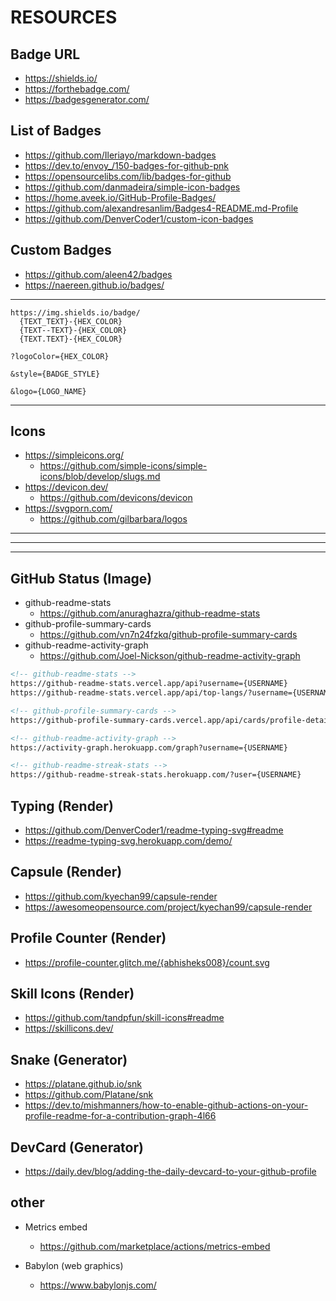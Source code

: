 # RESOURCES


## Badge URL

- https://shields.io/
- https://forthebadge.com/
- https://badgesgenerator.com/

## List of Badges

- https://github.com/Ileriayo/markdown-badges
- https://dev.to/envoy_/150-badges-for-github-pnk
- https://opensourcelibs.com/lib/badges-for-github
- https://github.com/danmadeira/simple-icon-badges
- https://home.aveek.io/GitHub-Profile-Badges/
- https://github.com/alexandresanlim/Badges4-README.md-Profile
- https://github.com/DenverCoder1/custom-icon-badges

## Custom Badges

- https://github.com/aleen42/badges
- https://naereen.github.io/badges/

---

```
https://img.shields.io/badge/
  {TEXT_TEXT}-{HEX_COLOR}
  {TEXT--TEXT}-{HEX_COLOR}
  {TEXT.TEXT}-{HEX_COLOR}

?logoColor={HEX_COLOR}

&style={BADGE_STYLE}

&logo={LOGO_NAME}

```

---

## Icons
- https://simpleicons.org/
  - https://github.com/simple-icons/simple-icons/blob/develop/slugs.md
- https://devicon.dev/
  - https://github.com/devicons/devicon
- https://svgporn.com/
  - https://github.com/gilbarbara/logos


---
---
---

## GitHub Status (Image)

- github-readme-stats
  - https://github.com/anuraghazra/github-readme-stats
- github-profile-summary-cards
  - https://github.com/vn7n24fzkq/github-profile-summary-cards
- github-readme-activity-graph
  - https://github.com/Joel-Nickson/github-readme-activity-graph

```md
<!-- github-readme-stats -->
https://github-readme-stats.vercel.app/api?username={USERNAME}
https://github-readme-stats.vercel.app/api/top-langs/?username={USERNAME}

<!-- github-profile-summary-cards -->
https://github-profile-summary-cards.vercel.app/api/cards/profile-details?username={USERNAME}

<!-- github-readme-activity-graph -->
https://activity-graph.herokuapp.com/graph?username={USERNAME}

<!-- github-readme-streak-stats -->
https://github-readme-streak-stats.herokuapp.com/?user={USERNAME}
```

## Typing (Render)

- https://github.com/DenverCoder1/readme-typing-svg#readme
- https://readme-typing-svg.herokuapp.com/demo/

## Capsule (Render)

- https://github.com/kyechan99/capsule-render
- https://awesomeopensource.com/project/kyechan99/capsule-render

## Profile Counter (Render)

- https://profile-counter.glitch.me/{abhisheks008}/count.svg

## Skill Icons (Render)

- https://github.com/tandpfun/skill-icons#readme
- https://skillicons.dev/

## Snake (Generator)
- https://platane.github.io/snk
- https://github.com/Platane/snk
- https://dev.to/mishmanners/how-to-enable-github-actions-on-your-profile-readme-for-a-contribution-graph-4l66

## DevCard (Generator)

- https://daily.dev/blog/adding-the-daily-devcard-to-your-github-profile

## other

- Metrics embed
  - https://github.com/marketplace/actions/metrics-embed

- Babylon (web graphics)
  - https://www.babylonjs.com/